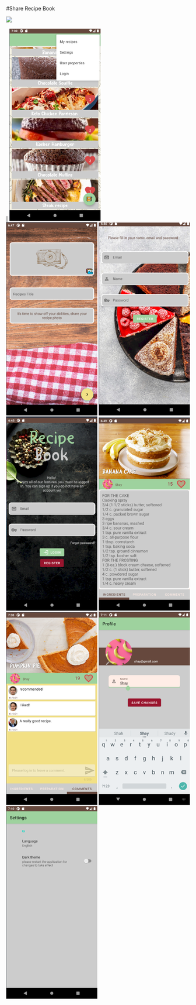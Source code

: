 #Share Recipe Book

[![](https://img.youtube.com/vi/PbNLmsgO37A/0.jpg)](https://www.youtube.com/watch?v=PbNLmsgO37A)

|
<img src= "https://github.com/Shay-M/Share-Recipe-Book/blob/master/doc/home2.png" width="250"> 
<img src= "https://github.com/Shay-M/Share-Recipe-Book/blob/master/doc/add.png" width="250">
<img src= "https://github.com/Shay-M/Share-Recipe-Book/blob/master/doc/register.png" width="250">
<img src= "https://github.com/Shay-M/Share-Recipe-Book/blob/master/doc/login.png" width="250">
<img src= "https://github.com/Shay-M/Share-Recipe-Book/blob/master/doc/banana.png" width="250">
<img src= "https://github.com/Shay-M/Share-Recipe-Book/blob/master/doc/comment.png" width="250">
<img src= "https://github.com/Shay-M/Share-Recipe-Book/blob/master/doc/user.png" width="250">
<img src= "https://github.com/Shay-M/Share-Recipe-Book/blob/master/doc/settings.png" width="250">

